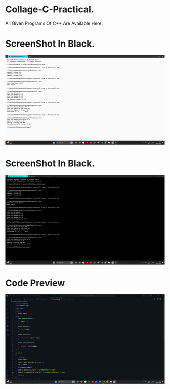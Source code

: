 # Collage-C-Practical.
All Given Programs Of C++ Are Available Here.

# ScreenShot In Black.
![img](OutPuts/OutPut_in_White.png)


# ScreenShot In Black.
![img](OutPuts/OutPut_in_Black.png)

# Code Preview
![img](OutPuts/CodePreview.png)
